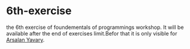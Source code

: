 # 6th-exercise
the 6th exercise of foundementals of programmings workshop.
It will be available after the end of exercises limit.Befor that it is only visible for <a href="https://github.com/arsalanyavari/arsalanyavari">Arsalan Yavary</a>.
